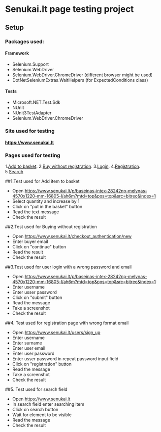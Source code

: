 # Senukai.lt page testing project

## Setup

### Packages used:

#### Framework
- Selenium.Support
- Selenium.WebDriver
- Selenium.WebDriver.ChromeDriver (different browser might be used)
- DotNetSeleniumExtras.WaitHelpers (for ExpectedConditions class)

#### Tests
- Microsoft.NET.Test.Sdk
- NUnit
- NUnit3TestAdapter
- Selenium.WebDriver.ChromeDriver

### Site used for testing
#### https://www.senukai.lt

### Pages used for testing

1.[Add to basket](https://www.senukai.lt/p/baseinas-intex-28242np-melynas-4570x1220-mm-16805-l/ah6m?mtd=top&pos=top&src=bitrec&index=1).
2.[Buy without registration](https://www.senukai.lt/checkout_authentication/new).
3.[Login](https://www.senukai.lt/users/sign_in).
4.[Registration](https://www.senukai.lt/users/sign_up).
5.[Search](https://www.senukai.lt).

##1.Test used for Add item to basket

- Open https://www.senukai.lt/p/baseinas-intex-28242np-melynas-4570x1220-mm-16805-l/ah6m?mtd=top&pos=top&src=bitrec&index=1
- Select quantity and increase by 1
- Click on "put in the basket" button
- Read the text message
- Check the result

##2.Test used for Buying without registration

- Open https://www.senukai.lt/checkout_authentication/new
- Enter buyer email
- Click on "continue" button
- Read the result
- Check the result


##3.Test used for user login with a wrong password and email

- Open https://www.senukai.lt/p/baseinas-intex-28242np-melynas-4570x1220-mm-16805-l/ah6m?mtd=top&pos=top&src=bitrec&index=1
- Enter username
- Enter usser password
- Click on "submit" button
- Read the message
- Take a screenshot
- Check the result



##4. Test used for registration page with wrong format email

- Open https://www.senukai.lt/users/sign_up
- Enter username
- Enter surname
- Enter user email
- Enter user password
- Enter usser password in repeat password input field
- Click on "registration" button
- Read the message
- Take a screenshot
- Check the result


##5. Test used for search field

- Open https://www.senukai.lt
- In search field enter searching item
- Click on search button
- Wait for element to be visible
- Read the message
- Check the result
